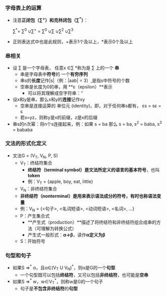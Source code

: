 ### 字母表上的运算

+ 注意**正闭包（∑<sup>+</sup>）**和**克林闭包（∑<sup>*</sup>）**：

  ∑<sup>*</sup>= ∑<sup>0</sup> ∪∑<sup>+</sup> =  ∑<sup>0</sup> ∪∑ ∪∑<sup>2</sup> ∪∑<sup>3</sup>

+ 正则表达式中也是此规则，+表示1个及以上，*表示0个及以上

### 串相关

+ 设 ∑ 是一个字母表， 任意x ∈∑ *称为是 ∑ 上的一个 **串**
  - 串是字母表中**符号**的 一个**有穷序列**
  - 串s的**长度**记作|s|（例：|aab| = 3）,是指s中符号的个数
  - 空串是长度为0的串，用 **ε（epsilon）**表示
    * 可以将其理解成空字符串：‘’
+ 设x和y是串，那么x和y的**连接**记作xy
  - 空串是连接运算的 单位元 (identity)，即，对于任何串s都有， εs = sε = s
  - 若x=yz，则称y是x的前缀，z是x的后缀
+ 串s的n次幂：将n个s连接起来，例：如果 s = ba 那么 s = ba, s<sup>2</sup>  = baba, s<sup>3</sup> = bababa

### 文法的形式化定义

+ 文法G = (V<sub>T</sub>, V<sub>N</sub>, P, S)
  - V<sub>T</sub>：终结符集合
    * **终结符（terminal symbol）**是文法所定义的语言的**基本符号**，也叫**token**
    * 例：V<sub>T</sub> = {apple, boy, eat, little}
  -  V<sub>N</sub>：非终结符集合
    * **非终结符（nonterminal）**是用来表示语法成分的符号，有时也称**语法变量**
    * 例：V<sub>N</sub> = {<句子>, <名词短语>, <动词短语>, <名词>, ...}
  - P：产生集合式
    * **产生式（production）**描述了将终结符和非终结符组合成串的方法（可理解为转换公式）
    * 产生式一般形式：**α→β**，读作**α定义为β**
  - S：开始符号

### 句型和句子

+ 如果S =><sup>\*</sup> α，且α∈(V<sub>T</sub> U V<sub>N</sub>)<sup>\*</sup>，则α是G的一个**句型**
  - 一个句型既可以包括**终结符**，又可以包括**非终结符**，也可能是**空串**
+ 如果S =><sup>\*</sup> w，w∈V<sub>T</sub><sup>\*</sup>，则称w是G的一个句子
  - 句子是**不包含非终结符**的**句型**



